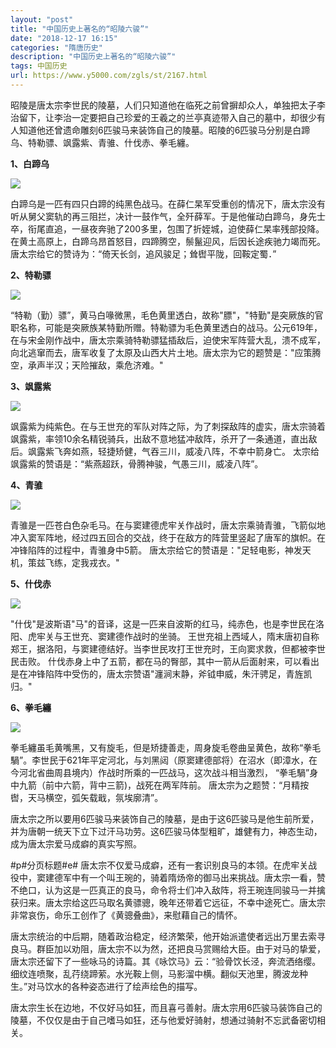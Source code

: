 ```yaml
---
layout: "post"
title: "中国历史上著名的“昭陵六骏”"
date: "2018-12-17 16:15"
categories: "隋唐历史"
description: "中国历史上著名的“昭陵六骏”"
tags: 中国历史
url: https://www.y5000.com/zgls/st/2167.html
---
```






昭陵是唐太宗李世民的陵墓，人们只知道他在临死之前曾摒却众人，单独把太子李治留下，让李治一定要把自己珍爱的王羲之的兰亭真迹带入自己的墓中，却很少有人知道他还曾遗命雕刻6匹骏马来装饰自己的陵墓。昭陵的6匹骏马分别是白蹄乌、特勒骠、飒露紫、青骓、什伐赤、拳毛纏。

**1、白蹄乌**

[![](https://img.y5000.com/uploads/allimg/151027/4-15102H20946164.jpg)](https://www.y5000.com)

白蹄乌是一匹有四只白蹄的纯黑色战马。在薛仁杲军受重创的情况下，唐太宗没有听从舅父窦轨的再三阻拦，决计一鼓作气，全歼薛军。于是他催动白蹄乌，身先士卒，衔尾直追，一昼夜奔驰了200多里，包围了折姪城，迫使薛仁杲率残部投降。在黄土高原上，白蹄乌昂首怒目，四蹄腾空，鬃鬣迎风，后因长途疾驰力竭而死。
唐太宗给它的赞诗为：“倚天长剑，追风骏足；耸辔平陇，回鞍定蜀．”

**2、特勒骠**

[![](https://img.y5000.com/uploads/allimg/151027/4-15102H20505b6.jpg)](https://www.y5000.com)

“特勒（勤）骠”，黄马白喙微黑，毛色黄里透白，故称"膘"，"特勤"是突厥族的官职名称，可能是突厥族某特勤所赠。特勒骠为毛色黄里透白的战马。公元619年，在与宋金刚作战中，唐太宗乘骑特勒骠猛插敌后，迫使宋军阵营大乱，溃不成军，向北逃窜而去，唐军收复了太原及山西大片土地。唐太宗为它的题赞是："应策腾空，承声半汉；天险摧敌，乘危济难。"

**3、飒露紫**

[![](https://img.y5000.com/uploads/allimg/151027/4-15102H20K4J8.jpg)](https://www.y5000.com)

飒露紫为纯紫色。在与王世充的军队对阵之际，为了刺探敌阵的虚实，唐太宗骑着飒露紫，率领10余名精锐骑兵，出敌不意地猛冲敌阵，杀开了一条通道，直出敌后。飒露紫飞奔如燕，轻捷矫健，气吞三川，威凌八阵，不幸中箭身亡。
太宗给飒露紫的赞语是：“紫燕超跃，骨腾神骏，气愚三川，威凌八阵”。

**4、青骓**

[![](https://img.y5000.com/uploads/allimg/151027/4-15102H2055HF.jpg)](https://www.y5000.com)

青骓是一匹苍白色杂毛马。在与窦建德虎牢关作战时，唐太宗乘骑青骓，飞箭似地冲入窦军阵地，经过四五回合的交战，终于在敌方的阵营里竖起了唐军的旗帜。在冲锋陷阵的过程中，青骓身中5箭。
唐太宗给它的赞语是："足轻电影，神发天机，策兹飞练，定我戎衣。"

**5、什伐赤**

**[![](https://img.y5000.com/uploads/allimg/151027/4-15102H2064a96.jpg)](https://www.y5000.com)**

"什伐"是波斯语"马"的音译，这是一匹来自波斯的红马，纯赤色，也是李世民在洛阳、虎牢关与王世充、窦建德作战时的坐骑。
王世充祖上西域人，隋末唐初自称郑王，据洛阳，与窦建德结好。当李世民攻打王世充时，王向窦求救，但都被李世民击败。
什伐赤身上中了五箭，都在马的臀部，其中一箭从后面射来，可以看出是在冲锋陷阵中受伤的，唐太宗赞语"瀍涧末静，斧钺申威，朱汗骋足，青旌凯归。"

**6、拳毛纏**

[![](https://img.y5000.com/uploads/allimg/151027/4-15102H20Z0M7.jpg)](https://www.y5000.com)

拳毛纏虽毛黄嘴黑，又有旋毛，但是矫捷善走，周身旋毛卷曲呈黄色，故称“拳毛騧”。李世民于621年平定河北，与刘黑闼（原窦建德部将）在沼水（即漳水，在今河北省曲周县境内）作战时所乘的一匹战马，这次战斗相当激烈，
“拳毛騧”身中九箭（前中六箭，背中三箭)，战死在两军阵前。 唐太宗为之题赞：“月精按辔，天马横空，弧矢载戢，氛埃廓清”。

唐太宗之所以要用6匹骏马来装饰自己的陵墓，是由于这6匹骏马是他生前所爱，并为唐朝一统天下立下过汗马功劳。这6匹骏马体型粗旷，雄健有力，神态生动，成为唐太宗爱马成癖的真实写照。

#p#分页标题#e#
唐太宗不仅爱马成癖，还有一套识别良马的本领。在虎牢关战役中，窦建德军中有一个叫王琬的，骑着隋炀帝的御马出来挑战。唐太宗一看，赞不绝口，认为这是一匹真正的良马，命令将士们冲入敌阵，将王琬连同骏马一并擒获归来。唐太宗给这匹马取名黄骠骢，晚年还带着它远征，不幸中途死亡。唐太宗非常哀伤，命乐工创作了《黄骢叠曲》，来慰藉自己的情怀。

唐太宗统治的中后期，随着政治稳定，经济繁荣，他开始派遣使者远出万里去索寻良马。群臣加以劝阻，唐太宗不以为然，还把良马赏赐给大臣。由于对马的挚爱，唐太宗还留下了一些咏马的诗篇。其《咏饮马》云：“验骨饮长泾，奔流洒络缨。细纹连喷聚，乱荇绕蹄萦。水光鞍上侧，马影溜中横。翻似天池里，腾波龙种生。”对马饮水的各种姿态进行了绘声绘色的描写。

唐太宗生长在边地，不仅好马如狂，而且喜弓善射。唐太宗用6匹骏马装饰自己的陵墓，不仅仅是由于自己嗜马如狂，还与他爱好骑射，想通过骑射不忘武备密切相关。
